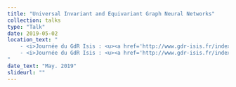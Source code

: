 ```yaml
---
title: "Universal Invariant and Equivariant Graph Neural Networks"
collection: talks
type: "Talk"
date: 2019-05-02
location_text: "
	- <i>Journée du GdR Isis : <u><a href='http://www.gdr-isis.fr/index.php?page=reunion&idreunion=387'>Graph Signal Processing</a></u></i>
	- <i>Journée du GdR Isis : <u><a href='http://www.gdr-isis.fr/index.php?page=reunion&idreunion=405'>Theory of Deep Learning</a></u></i>
"
date_text: "May. 2019"
slideurl: ""
---
```

